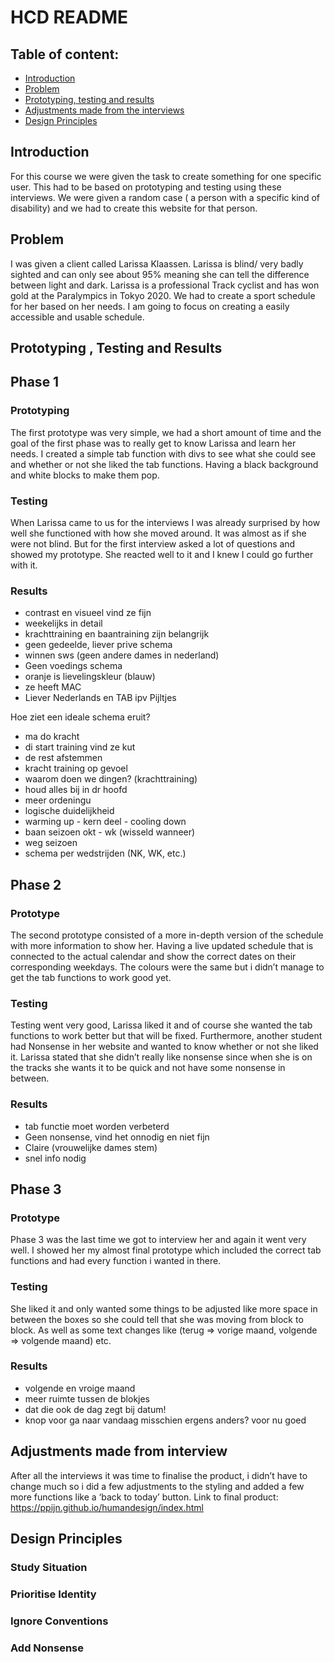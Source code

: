 # HCD README
## Table of content:
- [Introduction](#introduction)
- [Problem](#problem) 
- [Prototyping, testing and results](#prototyping-testing-and-results)
- [Adjustments made from the interviews](#adjustments-made-from-interview)
- [Design Principles](#design-principles)

## Introduction
For this course we were given the task to create something for one specific user. This had to be based on prototyping and testing using these interviews. We were given a random case ( a person with a specific kind of disability) and we had to create this website for that person.

## Problem
I was given a client called Larissa Klaassen. Larissa is blind/ very badly sighted and can only see about 95% meaning she can tell the difference between light and dark. Larissa is a professional Track cyclist and has won gold at the Paralympics in Tokyo 2020. We had to create a sport schedule for her based on her needs. I am going to focus on creating a easily accessible and usable schedule. 

## Prototyping , Testing and Results

## Phase 1
### Prototyping
The first prototype was very simple, we had a short amount of time and the goal of the first phase was to really get to know Larissa and learn her needs. I created a simple tab function with divs to see what she could see and whether or not she liked the tab functions. Having a black background and white blocks to make them pop.

### Testing
When Larissa came to us for the interviews I was already surprised by how well she functioned with how she moved around. It was almost as if she were not blind. But for the first interview asked a lot of questions and showed my prototype. She reacted well to it and I knew I could go further with it.

### Results
- contrast en visueel vind ze fijn
- weekelijks in detail
- krachttraining en baantraining zijn  belangrijk
- geen gedeelde, liever prive schema
- winnen sws (geen andere dames in nederland)
- Geen voedings schema
- oranje is lievelingskleur (blauw)
- ze heeft MAC
- Liever Nederlands en TAB ipv Pijltjes
  
Hoe ziet een ideale schema eruit?
- ma do kracht
- di start training vind ze kut
- de rest afstemmen
- kracht training op gevoel
- waarom doen we dingen? (krachttraining)
- houd alles bij in dr hoofd
- meer ordeningu
- logische duidelijkheid
- warming up - kern deel - cooling down
- baan seizoen okt - wk (wisseld wanneer)
- weg seizoen
- schema per wedstrijden (NK, WK, etc.)


## Phase 2
### Prototype
The second prototype consisted of a more in-depth version of the schedule with more information to show her. Having a live updated schedule that is connected to the actual calendar and show the correct dates on their corresponding weekdays. The colours were the same but i didn’t manage to get the tab functions to work good yet.

### Testing
Testing went very good, Larissa liked it and of course she wanted the tab functions to work better but that will be fixed. Furthermore, another student had Nonsense in her website and wanted to know whether or not she liked it. Larissa stated that she didn’t really like nonsense since when she is on the tracks she wants it to be quick and not have some nonsense in between.

### Results
- tab functie moet worden verbeterd
- Geen nonsense, vind het onnodig en niet fijn
- Claire (vrouwelijke dames stem)
- snel info nodig

## Phase 3
### Prototype 
Phase 3 was the last time we got to interview her and again it went very well. I showed her my almost final prototype which included the correct tab functions and had every function i wanted in there. 

### Testing
She liked it and only wanted some things to be adjusted like more space in between the boxes so she could tell that she was moving from block to block. As well as some text changes like (terug => vorige maand, volgende => volgende maand) etc. 

### Results
- volgende en vroige maand 
- meer ruimte tussen de blokjes 
- dat die ook de dag zegt bij datum!
- knop voor ga naar vandaag misschien ergens anders? voor nu goed 

## Adjustments made from interview
After all the interviews it was time to finalise the product, i didn’t have to change much so i did a few adjustments to the styling and added a few more functions like a ‘back to today’ button. 
Link to final product:
https://ppijn.github.io/humandesign/index.html

## Design Principles
### Study Situation

### Prioritise Identity

### Ignore Conventions

### Add Nonsense
